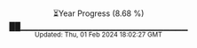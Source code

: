 <p align="center">
⏳Year Progress (8.68 %)<br>
██▁▁▁▁▁▁▁▁▁▁▁▁▁▁▁▁▁▁▁▁▁▁▁▁▁▁▁▁ <br>
<sub>Updated: Thu, 01 Feb 2024 18:02:27 GMT</sub>
</p>

